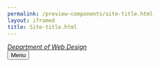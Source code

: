 ```yaml
--- 
permalink: /preview-components/site-title.html
layout: iframed 
title: Site-title.html
---
```


<div class="navbar">
  <div class="logo" id="logo">
    <em class="logo-text">
      <a href="/"
        title="Home"
        aria-label="Home">
        Department of Web Design
      </a>
    </em>
  </div>
  <button class="menu-btn">Menu</button>
</div>

